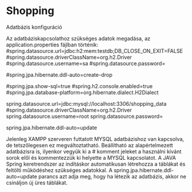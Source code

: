 # Shopping

Adatbázis konfiguráció

Az adatbáziskapcsolathoz szükséges adatok megadása, az application.properties fájlban történik:
#spring.datasource.url=jdbc:h2:mem:testdb;DB_CLOSE_ON_EXIT=FALSE
#spring.datasource.driverClassName=org.h2.Driver
#spring.datasource.username=sa
#spring.datasource.password=

#spring.jpa.hibernate.ddl-auto=create-drop

#spring.jpa.show-sql=true
#spring.h2.console.enabled=true
#spring.jpa.database-platform=org.hibernate.dialect.H2Dialect



spring.datasource.url=jdbc:mysql://localhost:3306/shopping_data
#spring.datasource.driverClassName=org.h2.Driver
spring.datasource.username=root
spring.datasource.password=

spring.jpa.hibernate.ddl-auto=update

Jelenleg XAMPP szerveren futtatott MYSQL adatbázishoz van kapcsolva, de tetszőlegesen ez megváltoztatható. Beállítható az alapértelmezett adatbázisra is, ilyenkor vegyük ki a # komment jeleket a használni kívánt sorok elől és kommentezzük ki helyette a MYSQL kapcsolatot. A JAVA Spring keretrendszer az indításkor automatikusan létrehozza a táblákat és feltölti működéshez szükséges adatokkal.
A spring.jpa.hibernate.ddl-auto=update parancs azt adja meg, hogy ha létezik az adatbázis, akkor ne csináljon új üres táblákat. 
